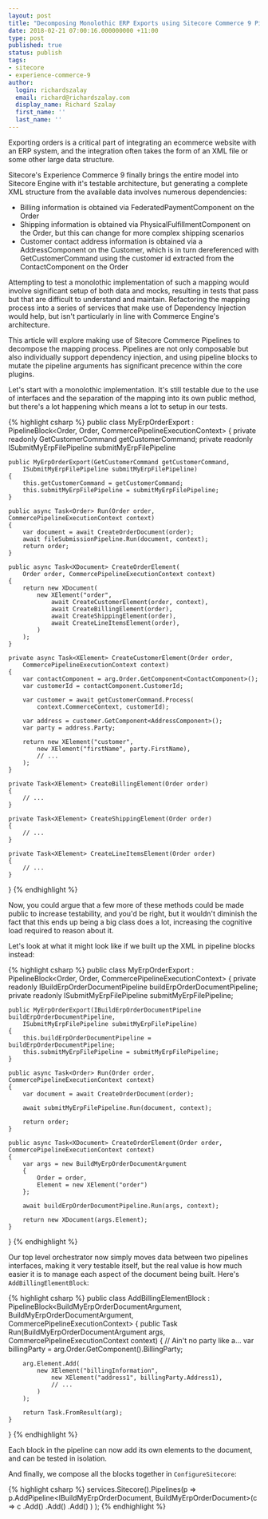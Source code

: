 ```yaml
---
layout: post
title: "Decomposing Monolothic ERP Exports using Sitecore Commerce 9 Pipelines"
date: 2018-02-21 07:00:16.000000000 +11:00
type: post
published: true
status: publish
tags:
- sitecore
- experience-commerce-9
author:
  login: richardszalay
  email: richard@richardszalay.com
  display_name: Richard Szalay
  first_name: ''
  last_name: ''
---
```


Exporting orders is a critical part of integrating an ecommerce website with an ERP system, and the integration often takes the form of an XML file or some other large data structure.

Sitecore's Experience Commerce 9 finally brings the entire model into Sitecore Engine with it's testable architecture, but generating a complete XML structure from the available data involves numerous dependencies:

* Billing information is obtained via FederatedPaymentComponent on the Order
* Shipping information is obtained via PhysicalFulfillmentComponent on the Order, but this can change for more complex shipping scenarios
* Customer contact address information is obtained via a AddressComponent on the Customer, which is in turn dereferenced with GetCustomerCommand using the customer id extracted from the ContactComponent on the Order

Attempting to test a monolothic implementation of such a mapping would involve significant setup of both data and mocks, resulting in tests that pass but that are difficult to understand and maintain. Refactoring the mapping process into a series of services that make use of Dependency Injection would help, but isn't particularly in line with Commerce Engine's architecture.

This article will explore making use of Sitecore Commerce Pipelines to decompose the mapping process. Pipelines are not only composable but also individually support dependency injection, and using pipeline blocks to mutate the pipeline arguments has significant precence within the core plugins.

Let's start with a monolothic implementation. It's still testable due to the use of interfaces and the separation of the mapping into its own public method, but there's a lot happening which means a lot to setup in our tests.

{% highlight csharp %}
public class MyErpOrderExport
    : PipelineBlock<Order, Order, CommercePipelineExecutionContext>
{
    private readonly GetCustomerCommand getCustomerCommand;
    private readonly ISubmitMyErpFilePipeline submitMyErpFilePipeline

    public MyErpOrderExport(GetCustomerCommand getCustomerCommand, 
        ISubmitMyErpFilePipeline submitMyErpFilePipeline)
    {
        this.getCustomerCommand = getCustomerCommand;
        this.submitMyErpFilePipeline = submitMyErpFilePipeline;
    }

    public async Task<Order> Run(Order order, CommercePipelineExecutionContext context)
    {
        var document = await CreateOrderDocument(order);
        await fileSubmissionPipeline.Run(document, context);
        return order;
    }

    public async Task<XDocument> CreateOrderElement(
        Order order, CommercePipelineExecutionContext context)
    {
        return new XDocument(
            new XElement("order",
                await CreateCustomerElement(order, context),
                await CreateBillingElement(order),
                await CreateShippingElement(order),
                await CreateLineItemsElement(order),
            )
        );
    }

    private async Task<XElement> CreateCustomerElement(Order order, 
        CommercePipelineExecutionContext context)
    {
        var contactComponent = arg.Order.GetComponent<ContactComponent>();
        var customerId = contactComponent.CustomerId;

        var customer = await getCustomerCommand.Process(
            context.CommerceContext, customerId);

        var address = customer.GetComponent<AddressComponent>();
        var party = address.Party;

        return new XElement("customer",
            new XElement("firstName", party.FirstName),
            // ...
        );
    }

    private Task<XElement> CreateBillingElement(Order order)
    {
        // ...
    }

    private Task<XElement> CreateShippingElement(Order order)
    {
        // ...
    }

    private Task<XElement> CreateLineItemsElement(Order order)
    {
        // ...
    }
}
{% endhighlight %}

Now, you could argue that a few more of these methods could be made public to increase testability, and you'd be right, but it wouldn't diminish the fact that this ends up being a big class does a lot, increasing the cognitive load required to reason about it.

Let's look at what it might look like if we built up the XML in pipeline blocks instead:

{% highlight csharp %}
public class MyErpOrderExport
    : PipelineBlock<Order, Order, CommercePipelineExecutionContext>
{
    private readonly IBuildErpOrderDocumentPipeline buildErpOrderDocumentPipeline;
    private readonly ISubmitMyErpFilePipeline submitMyErpFilePipeline;

    public MyErpOrderExport(IBuildErpOrderDocumentPipeline buildErpOrderDocumentPipeline,
        ISubmitMyErpFilePipeline submitMyErpFilePipeline)
    {
        this.buildErpOrderDocumentPipeline = buildErpOrderDocumentPipeline;
        this.submitMyErpFilePipeline = submitMyErpFilePipeline;
    }

    public async Task<Order> Run(Order order, CommercePipelineExecutionContext context)
    {
        var document = await CreateOrderDocument(order);

        await submitMyErpFilePipeline.Run(document, context);

        return order;
    }

    public async Task<XDocument> CreateOrderElement(Order order, CommercePipelineExecutionContext context)
    {
        var args = new BuildMyErpOrderDocumentArgument
        {
            Order = order,
            Element = new XElement("order")
        };

        await buildErpOrderDocumentPipeline.Run(args, context);

        return new XDocument(args.Element);
    }
}
{% endhighlight %}

Our top level orchestrator now simply moves data between two pipelines interfaces, making it very testable itself, but the real value is how much easier it is to manage each aspect of the document being built. Here's `AddBillingElementBlock`:

{% highlight csharp %}
public class AddBillingElementBlock : PipelineBlock<BuildMyErpOrderDocumentArgument, BuildMyErpOrderDocumentArgument, CommercePipelineExecutionContext>
{
    public Task<BuildMyErpOrderDocumentArgument> Run(BuildMyErpOrderDocumentArgument args, CommercePipelineExecutionContext context)
    {
        // Ain't no party like a...
        var billingParty = arg.Order.GetComponent<FederatedPaymentComponent>().BillingParty;

        arg.Element.Add(
            new XElement("billingInformation",
                new XElement("address1", billingParty.Address1),
                // ...
            )
        );

        return Task.FromResult(arg);
    }
}
{% endhighlight %}

Each block in the pipeline can now add its own elements to the document, and can be tested in isolation.

And finally, we compose all the blocks together in `ConfigureSitecore`:

{% highlight csharp %}
services.Sitecore().Pipelines(p =>
    p.AddPipeline<IBuildMyErpOrderDocument, BuildMyErpOrderDocument>(c => c
        .Add<AddCustomerElementBlock>()
        .Add<AddBillingElementBlock>()
        .Add<AddShippingElementBlock>()
    )
);
{% endhighlight %}